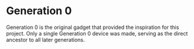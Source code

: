 # Generation 0

Generation 0 is the original gadget that provided the inspiration for this project. Only a single Generation 0 device was made, serving as the direct ancestor to all later generations.
